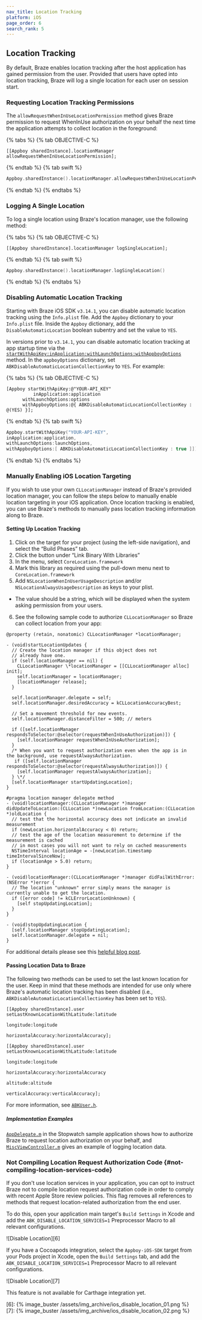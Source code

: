 ```yaml
---
nav_title: Location Tracking
platform: iOS
page_order: 6
search_rank: 5
---
```

## Location Tracking

By default, Braze enables location tracking after the host application has gained permission from the user. Provided that users have opted into location tracking, Braze will log a single location for each user on session start.

### Requesting Location Tracking Permissions
The `allowRequestWhenInUseLocationPermission` method gives Braze permission to request WhenInUse authorization on your behalf the next time the application attempts to collect location in the foreground:

{% tabs %}
{% tab OBJECTIVE-C %}

```objc
[[Appboy sharedInstance].locationManager allowRequestWhenInUseLocationPermission];
```

{% endtab %}
{% tab swift %}

```swift
Appboy.sharedInstance().locationManager.allowRequestWhenInUseLocationPermission()
```

{% endtab %}
{% endtabs %}

### Logging A Single Location
To log a single location using Braze's location manager, use the following method:

{% tabs %}
{% tab OBJECTIVE-C %}

```objc
[[Appboy sharedInstance].locationManager logSingleLocation];
```

{% endtab %}
{% tab swift %}

```swift
Appboy.sharedInstance().locationManager.logSingleLocation()
```

{% endtab %}
{% endtabs %}

### Disabling Automatic Location Tracking
Starting with Braze iOS SDK `v3.14.1`, you can disable automatic location tracking using the `Info.plist` file. Add the `Appboy` dictionary to your `Info.plist` file. Inside the `Appboy` dictionary, add the `DisableAutomaticLocation` boolean subentry and set the value to `YES`.

 In versions prior to `v3.14.1`, you can disable automatic location tracking at app startup time via the [`startWithApiKey:inApplication:withLaunchOptions:withAppboyOptions`][4] method. In the `appboyOptions` dictionary, set `ABKDisableAutomaticLocationCollectionKey` to `YES`. For example:

{% tabs %}
{% tab OBJECTIVE-C %}

```objc
[Appboy startWithApiKey:@"YOUR-API_KEY"
          inApplication:application
      withLaunchOptions:options
      withAppboyOptions:@{ ABKDisableAutomaticLocationCollectionKey : @(YES) }];
```

{% endtab %}
{% tab swift %}

```swift
Appboy.startWithApiKey("YOUR-API-KEY",
inApplication:application,
withLaunchOptions:launchOptions,
withAppboyOptions:[ ABKDisableAutomaticLocationCollectionKey : true ]])
```

{% endtab %}
{% endtabs %}

### Manually Enabling iOS Location Targeting

If you wish to use your own `CLLocationManager` instead of Braze's provided location manager, you can follow the steps below to manually enable location targeting in your iOS application. Once location tracking is enabled, you can use Braze's methods to manually pass location tracking information along to Braze.

#### Setting Up Location Tracking

1. Click on the target for your project (using the left-side navigation), and select the “Build Phases” tab.
2. Click the button under “Link Binary With Libraries”
3. In the menu, select `CoreLocation.framework`
4. Mark this library as required using the pull-down menu next to `CoreLocation.framework`
5. Add `NSLocationWhenInUserUsageDescription` and/or `NSLocationAlwaysUsageDescription` as keys to your plist.
  - The value should be a string, which will be displayed when the system asking permission from your users.
6. See the following sample code to authorize `CLLocationManager` so Braze can collect location from your app:

```objc
@property (retain, nonatomic) CLLocationManager *locationManager;

- (void)startLocationUpdates {
  // Create the location manager if this object does not
  // already have one.
  if (self.locationManager == nil) {
    CLLocationManager \*locationManager = [[CLLocationManager alloc] init];
    self.locationManager = locationManager;
    [locationManager release];
  }

  self.locationManager.delegate = self;
  self.locationManager.desiredAccuracy = kCLLocationAccuracyBest;

  // Set a movement threshold for new events.
  self.locationManager.distanceFilter = 500; // meters

  if ([self.locationManager respondsToSelector:@selector(requestWhenInUseAuthorization)]) {
    [self.locationManager requestWhenInUseAuthorization];
  }
  /* When you want to request authorization even when the app is in the background, use requestAlwaysAuthorization.
   if ([self.locationManager respondsToSelector:@selector(requestAlwaysAuthorization)]) {
    [self.locationManager requestAlwaysAuthorization];
  } \*/
  [self.locationManager startUpdatingLocation];
}

#pragma location manager delegate method
- (void)locationManager:(CLLocationManager *)manager didUpdateToLocation:(CLLocation *)newLocation fromLocation:(CLLocation *)oldLocation {
  // test that the horizontal accuracy does not indicate an invalid measurement
  if (newLocation.horizontalAccuracy < 0) return;
  // test the age of the location measurement to determine if the measurement is cached
  // in most cases you will not want to rely on cached measurements
  NSTimeInterval locationAge = -[newLocation.timestamp timeIntervalSinceNow];
  if (locationAge > 5.0) return;
}

- (void)locationManager:(CLLocationManager *)manager didFailWithError:(NSError *)error {
  // The location "unknown" error simply means the manager is currently unable to get the location.
  if ([error code] != kCLErrorLocationUnknown) {
    [self stopUpdatingLocation];
  }
}

- (void)stopUpdatingLocation {
  [self.locationManager stopUpdatingLocation];
  self.locationManager.delegate = nil;
}
```

For additional details please see this [helpful blog post][2].

#### Passing Location Data to Braze

The following two methods can be used to set the last known location for the user. Keep in mind that these methods are intended for use only where Braze's automatic location tracking has been disabled (i.e., `ABKDisableAutomaticLocationCollectionKey` has been set to `YES`).

```objc
[[Appboy sharedInstance].user setLastKnownLocationWithLatitude:latitude
                                                     longitude:longitude
                                            horizontalAccuracy:horizontalAccuracy];

```

```objc
[[Appboy sharedInstance].user setLastKnownLocationWithLatitude:latitude
                                                     longitude:longitude
                                            horizontalAccuracy:horizontalAccuracy
                                                      altitude:altitude
                                              verticalAccuracy:verticalAccuracy];

```

For more information, see [`ABKUser.h`][5].

##### Implementation Examples

[`AppDelegate.m`][1] in the Stopwatch sample application shows how to authorize Braze to request location authorization on your behalf, and [`MiscViewController.m`][3] gives an example of logging location data.

### Not Compiling Location Request Authorization Code {#not-compiling-location-services-code}

If you don't use location services in your application, you can opt to instruct Braze not to compile location request authorization code in order to comply with recent Apple Store review policies. This flag removes all references to methods that request location-related authorization from the end user.

To do this, open your application main target's `Build Settings` in Xcode and add the `ABK_DISABLE_LOCATION_SERVICES=1` Preprocessor Macro to all relevant configurations.

![Disable Location][6]

If you have a Cocoapods integration, select the `Appboy-iOS-SDK` target from your Pods project in Xcode, open the `Build Settings` tab, and add the `ABK_DISABLE_LOCATION_SERVICES=1` Preprocessor Macro to all relevant configurations.

![Disable Location][7]

This feature is not available for Carthage integration yet.

[1]: https://github.com/Appboy/appboy-ios-sdk/blob/master/Example/Stopwatch/AppDelegate.m
[2]: http://nevan.net/2014/09/core-location-manager-changes-in-ios-8/
[3]: https://github.com/Appboy/appboy-ios-sdk/blob/master/Example/Stopwatch/MiscViewController.m
[4]: #customizing-appboy-on-startup
[5]: https://github.com/Appboy/appboy-ios-sdk/blob/master/AppboyKit/headers/AppboyKitLibrary/ABKUser.h
[6]: {% image_buster /assets/img_archive/ios_disable_location_01.png %}
[7]: {% image_buster /assets/img_archive/ios_disable_location_02.png %}
